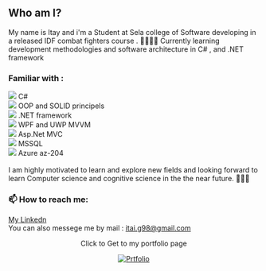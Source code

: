 ## Who am I?
My name is Itay and i'm a Student at Sela college of Software developing in a released IDF combat fighters course . 🧑🏾‍🏫📖
Currently learning development methodologies and software architecture in C# ,  and .NET framework
### Familiar with :

 <image src="002-c-sharp.png"> C# </li> <br>
 <image src="003-programming.png">  OOP and SOLID principels<br>
 <image src="net-logo-13E6F1F153-seeklogo.com.png" >  .NET framework <br>
 <image src="Microsoft_WPF.png">  WPF and UWP MVVM<br>
 <image src="APN_NET_MVC.png">  Asp.Net MVC <br>
 <image src="png-clipart-microsoft-sql-server-computer-servers-database-microsoft-microsoft-sql-server-server-computer.png">  MSSQL<br>
 <image src="001-azure.png">  Azure az-204 <br>
<br>
I am highly motivated to learn and explore new fields and looking forward to learn Computer science and cognitive science in the the near future. 🧑🏾‍🎓


### 📫 How to reach me:
<a href="https://www.linkedin.com/in/itay-getahun/">My Linkedn</a>
<br>
You can also messege me by mail : <a href="itai.g98@gmail.com">itai.g98@gmail.com</a>

<div align="center">
<p>Click to Get to my portfolio page</p>
<a href="https://itayg98.github.io/Itay-Getahun-Portfolio/">
         <img alt="Prtfolio" src="https://user-images.githubusercontent.com/91791115/189167955-131f4728-7142-43ba-930e-f2b652c032dd.jpg"
         >
      </a>
</div>
